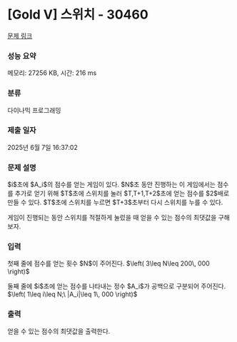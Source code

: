 # [Gold V] 스위치 - 30460 

[문제 링크](https://www.acmicpc.net/problem/30460) 

### 성능 요약

메모리: 27256 KB, 시간: 216 ms

### 분류

다이나믹 프로그래밍

### 제출 일자

2025년 6월 7일 16:37:02

### 문제 설명

<p>$i$초에 $A_i$의 점수를 얻는 게임이 있다. $N$초 동안 진행하는 이 게임에서는 점수를 추가로 얻기 위해 $T$초에 스위치를 눌러 $T,T+1,T+2$초에 얻는 점수를 $2$배로 만들 수 있다. $T$초에 스위치를 누르면 $T+3$초부터 다시 스위치를 누를 수 있다.</p>

<p>게임이 진행되는 동안 스위치를 적절하게 눌렀을 때 얻을 수 있는 점수의 최댓값을 구해보자.</p>

### 입력 

 <p>첫째 줄에 점수를 얻는 횟수 $N$이 주어진다. $\left( 3\leq N\leq 200\, 000 \right)$</p>

<p>둘째 줄에 $i$초에 얻는 점수를 나타내는 정수 $A_i$가 공백으로 구분되어 주어진다. $\left( 1\leq i\leq N;\ |A_i|\leq 1\, 000 \right)$</p>

### 출력 

 <p>얻을 수 있는 점수의 최댓값을 출력한다.</p>

